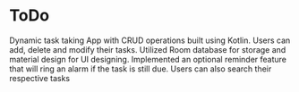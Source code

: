 # ToDo
Dynamic task taking App with CRUD operations built using Kotlin. Users can add, delete and modify their tasks. Utilized Room database for storage and material design for UI designing. Implemented an optional reminder
feature that will ring an alarm if the task is still due. Users can also search their respective tasks 
